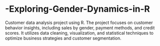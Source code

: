 # -Exploring-Gender-Dynamics-in-R
Customer data analysis project using R. The project focuses on customer behavior insights, including sales by gender, payment methods, and credit scores. It utilizes data cleaning, visualization, and statistical techniques to optimize business strategies and customer segmentation.
